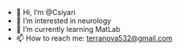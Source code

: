 - 👋 Hi, I’m @Csiyari
- 👀 I’m interested in neurology
- 🌱 I’m currently learning MatLab
- 📫 How to reach me: terranova532@gmail.com

<!---
Csiyari/Csiyari is a ✨ special ✨ repository because its `README.md` (this file) appears on your GitHub profile.
You can click the Preview link to take a look at your changes.
--->
